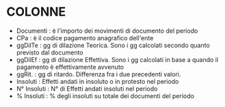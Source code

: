 # COLONNE

-  Documenti :  è l'importo dei movimenti di documento del periodo
-  CPa :  è il codice pagamento anagrafico dell'ente
-  ggDilTe :  gg di dilazione Teorica. Sono i gg calcolati secondo quanto previsto dal documento
-  ggDilEf :  gg di dilazione Effettiva. Sono i gg calcolati in base a quando il pagamento è effettivamente avvenuto
-  ggRit. :  gg di ritardo. Differenza fra i due precedenti valori.
-  Insoluti :  Effetti andati in insoluto o in protesto nel periodo
-  N° Insoluti :  N° di Effetti andati insoluti nel periodo
-  % Insoluti :  % degli insoluti su totale dei documenti del periodo

